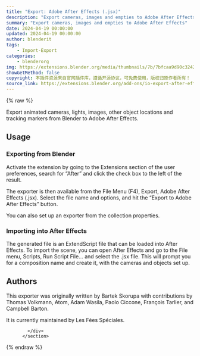 ```yaml
---
title: "Export: Adobe After Effects (.jsx)"
description: "Export cameras, images and empties to Adobe After Effects"
summary: "Export cameras, images and empties to Adobe After Effects"
date: 2024-04-19 00:00:00
updated: 2024-04-19 00:00:00
author: blenderit
tags: 
    - Import-Export
categories:
    - blenderorg
img: https://extensions.blender.org/media/thumbnails/7b/7bfcaa9d90c32423b51f2a7c29184e0f539396b7ca6dbf09141261b45378df8f_640x360.webp
showGetMethod: false
copyright: 本插件资源来自官网插件库，遵循开源协议，可免费使用，版权归原作者所有！
source_link: https://extensions.blender.org/add-ons/io-export-after-effects/
---
```


{% raw %}
<section id="about" class="mt-3">
            <div class="box style-rich-text">
              <p>Export animated cameras, lights, images, other object locations and
tracking markers from Blender to Adobe After Effects.</p>
<h2>Usage</h2>
<h3>Exporting from Blender</h3>
<p>Activate the extension by going to the Extensions section of the user
preferences, search for “After” and click the check box to the
left of the result.</p>
<p>The exporter is then available from the File Menu (F4), Export, Adobe
After Effects (.jsx). Select the file name and options, and hit the
“Export to Adobe After Effects” button.</p>
<p>You can also set up an exporter from the collection properties.</p>
<h3>Importing into After Effects</h3>
<p>The generated file is an ExtendScript file that can be loaded into
After Effects. To import the scene, you can open After Effects and go
to the File menu, Scripts, Run Script File... and select the .jsx
file. This will prompt you for a composition name and create it, with
the cameras and objects set up.</p>
<h2>Authors</h2>
<p>This exporter was originally written by Bartek Skorupa with
contributions by Thomas Volkmann, Atom, Adam Wasila, Paolo Ciccone,
François Tarlier, and Campbell Barton.</p>
<p>It is currently maintained by Les Fées Spéciales.</p>

            </div>
          </section>
<div style="display: none">blenderorg</div>
{% endraw %}